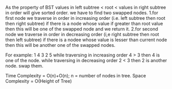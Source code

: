 ​As the property of BST values in left subtree < root < values in right subtree in order will give sorted order.
we have to find two swapped nodes.
   1.for first node we traverse in order in increasing order (i.e. left subtree then root then right subtree) if there is a node whose value if greater than root value        then this will be  one of the swapped node and we return it.
   2.for second node we traverse in order in decreasing order (i,e right subtree then root then left subtree) if there is a nodee whose value is lesser than current node      then this will be another one of the swapped nodes.
   
   For example: 1 4 3 2 5
   while traversing in increasing order 4 > 3 then 4 is one of the node.
   while traversing in decreasing order 2 < 3 then 2 is another node.
   swap them.
   
   Time Complexity = O(n)+O(n); n = number of nodes in tree.
   Space Complexity = O(Height of Tree) 
